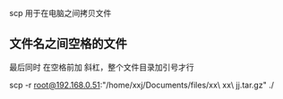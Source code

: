 scp 用于在电脑之间拷贝文件

## 文件名之间空格的文件

最后同时 在空格前加 斜杠，整个文件目录加引号才行

scp -r root@192.168.0.51:"/home/xxj/Documents/files/xx\ xx\ jj.tar.gz" ./
